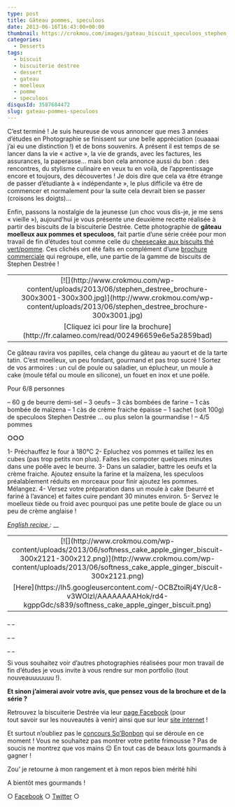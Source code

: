 ```yaml
---
type: post
title: Gâteau pommes, speculoos
date: 2013-06-16T16:43:00+00:00
thumbnail: https://crokmou.com/images/gateau_biscuit_speculoos_stephen_destree_BD_30x40.jpg
categories:
  - Desserts
tags:
  - biscuit
  - biscuiterie destree
  - dessert
  - gateau
  - moelleux
  - pomme
  - speculoos
disqusId: 3587684472
slug: gateau-pommes-speculoos
---
```


C’est terminé ! Je suis heureuse de vous annoncer que mes 3 années d’études en Photographie se finissent sur une belle appréciation (ouaaaai j’ai eu une distinction !) et de bons souvenirs. A présent il est temps de se lancer dans la vie « active », la vie de grands, avec les factures, les assurances, la paperasse… mais bon cela annonce aussi du bon : des rencontres, du stylisme culinaire en veux tu en voilà, de l’apprentissage encore et toujours, des découvertes ! Je dois dire que cela va être étrange de passer d’étudiante à « indépendante », le plus difficile va être de commencer et normalement pour la suite cela devrait bien se passer (croisons les doigts)…

Enfin, passons la nostalgie de la jeunesse (un choc vous dis-je, je me sens « vieille »), aujourd’hui je vous présente une deuxième recette réalisée à partir des biscuits de la biscuiterie Destrée. Cette photographie de **gâteau moelleux aux pommes et speculoos**, fait partie d’une série créée pour mon travail de fin d’études tout comme celle du [cheesecake aux biscuits thé vert/pomme](http://www.crokmou.com/2013/03/cheesecake-biscuit-the-vert-pomme-biscuiterie-destree-green-tea-apple.html). Ces clichés ont été faits en complément d’une [brochure commerciale](http://fr.calameo.com/read/002496659e6e5a2859bad) qui regroupe, elle, une partie de la gamme de biscuits de Stephen Destrée !

<table style="margin-left: auto; margin-right: auto; text-align: center;" cellspacing="0" cellpadding="0" align="center">

<tbody>

<tr>

<td style="text-align: center;">[![](http://www.crokmou.com/wp-content/uploads/2013/06/stephen_destree_brochure-300x3001-300x300.jpg)](http://www.crokmou.com/wp-content/uploads/2013/06/stephen_destree_brochure-300x3001.jpg)</td>

</tr>

<tr>

<td style="text-align: center;">[Cliquez ici pour lire la brochure](http://fr.calameo.com/read/002496659e6e5a2859bad)</td>

</tr>

</tbody>

</table>

<a name="more"></a>

Ce gâteau ravira vos papilles, cela change du gâteau au yaourt et de la tarte tatin. C’est moelleux, un peu fondant, gourmand et pas trop sucré ! Sortez de vos armoires : un cul de poule ou saladier, un éplucheur, un moule à cake (moule téfal ou moule en silicone), un fouet en inox et une poêle.

Pour 6/8 personnes

– 60 g de beurre demi-sel
– 3 oeufs
– 3 càs bombées de farine
– 1 càs bombée de maïzena
– 1 càs de crème fraiche épaisse
– 1 sachet (soit 100g) de speculoos Stephen Destrée … ou plus selon la gourmandise !
– 4/5 pommes

**○○○**

1- Préchauffez le four à 180°C
2- Epluchez vos pommes et taillez les en cubes (pas trop petits non plus). Faites les compoter quelques minutes dans une poêle avec le beurre.
3- Dans un saladier, battre les oeufs et la crème fraiche. Ajoutez ensuite la farine et la maïzena, les speculoos préalablement réduits en morceaux pour finir ajoutez les pommes. Mélangez.
4- Versez votre préparation dans un moule à cake (beurré et fariné à l’avance) et faites cuire pendant 30 minutes environ.
5- Servez le moelleux tiède ou froid avec pourquoi pas une petite boule de glace ou un peu de crème anglaise !

_[English recipe ](https://lh5.googleusercontent.com/-OCBZtoiRj4Y/Uc8-v3WOlzI/AAAAAAAAHok/rd4-kgppGdc/s839/softness_cake_apple_ginger_biscuit.png):_
 __

<table style="margin-left: auto; margin-right: auto; text-align: center;" cellspacing="0" cellpadding="0" align="center">

<tbody>

<tr>

<td style="text-align: center;">[![](http://www.crokmou.com/wp-content/uploads/2013/06/softness_cake_apple_ginger_biscuit-300x2121-300x212.png)](http://www.crokmou.com/wp-content/uploads/2013/06/softness_cake_apple_ginger_biscuit-300x2121.png)</td>

</tr>

<tr>

<td style="text-align: center;">[Here](https://lh5.googleusercontent.com/-OCBZtoiRj4Y/Uc8-v3WOlzI/AAAAAAAAHok/rd4-kgppGdc/s839/softness_cake_apple_ginger_biscuit.png)</td>

</tr>

</tbody>

</table>

_ _

_ _

_ _

Si vous souhaitez voir d’autres photographies réalisées pour mon travail de fin d’études je vous invite à vous rendre sur mon portfolio (tout nouveauuuuuuu !).

**Et sinon j’aimerai avoir votre avis, que pensez vous de la brochure et de la série ?**

Retrouvez la biscuiterie Destrée via leur [page Facebook](https://www.facebook.com/biscuiteriedestree.be) (pour tout savoir sur les nouveautés à venir) ainsi que sur leur [site internet](http://www.biscuiteriedestree.be/) !

Et surtout n’oubliez pas le [concours So’Bonbon](http://www.crokmou.com/2013/06/concours-photo-sobonbon.html) qui se déroule en ce moment ! Vous ne souhaitez pas montrer votre petite frimousse ? Pas de soucis ne montrez que vos mains 😉 En tout cas de beaux lots gourmands à gagner !

Zou’ je retourne à mon rangement et à mon repos bien mérité hihi

A bientôt mes gourmands !

○ [Facebook](https://www.facebook.com/crokmou.blog) ○ [Twitter](https://twitter.com/Crokmou) ○